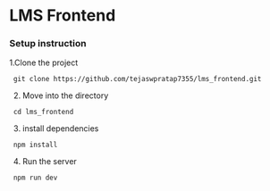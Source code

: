 # LMS Frontend

### Setup instruction

1.Clone the project

```
 git clone https://github.com/tejaswpratap7355/lms_frontend.git
```
2. Move into the directory

```
 cd lms_frontend
```

3. install dependencies

```
 npm install
```

4. Run the server

```
 npm run dev
```